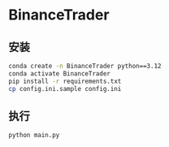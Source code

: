 # BinanceTrader

## 安装
```bash
conda create -n BinanceTrader python==3.12
conda activate BinanceTrader
pip install -r requirements.txt
cp config.ini.sample config.ini
```

## 执行
```bash
python main.py
```
